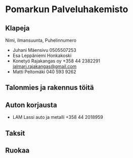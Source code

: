 # Pomarkun Palveluhakemisto

## Klapeja
Nimi, ilmansuunta, Puhelinnumero

- Juhani Mäensivu 0505507253
- Esa Leppäniemi Honkakoski
- Konetyö Rajakangas oy +358 44 2382291 jalmari.rajakangas@gmail.com
- Matti Peltomäki 040 593 9262

## Talonmies ja rakennus töitä


## Auton korjausta

- LAM Lassi auto ja metalli +358 44 2018959 

## Taksit

## Ruokaa




